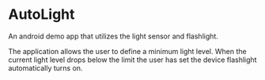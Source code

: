 # AutoLight
An android demo app that utilizes the light sensor and flashlight.

The application allows the user to define a minimum light level. When the current light level drops below the limit the user has set the device flashlight automatically turns on.
